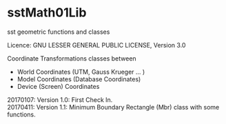 # sstMath01Lib
sst geometric functions and classes

Licence:  GNU LESSER GENERAL PUBLIC LICENSE, Version 3.0

Coordinate Transformations classes between
  - World Coordinates (UTM, Gauss Krueger ... )
  - Model Coordinates (Database Coordinates)
  - Device (Screen) Coordinates


20170107: Version 1.0: First Check In. <BR>
20170411: Version 1.1: Minimum Boundary Rectangle (Mbr) class with some functions. <BR>
